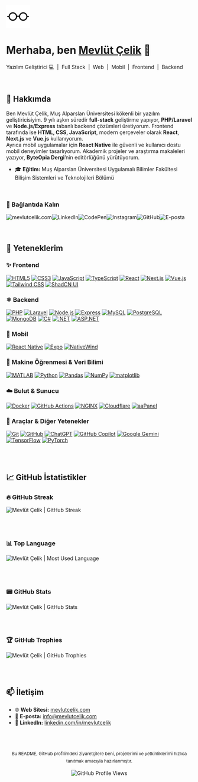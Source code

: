 <p align="left">
  <a href="https://mevlutcelik.com/" target="_blank" rel="noreferrer">
    <img style="height:64px;" src="https://raw.githubusercontent.com/mevlutcelik/mevlutcelik/refs/heads/main/glasses.svg" alt="Mevlüt Çelik">
  </a>
</p>

<h1 align="left">Merhaba, ben <a href="https://mevlutcelik.com/" target="_blank" rel="noreferrer">Mevlüt Çelik</a> 👋</h1>
<p align="left">Yazılım Geliştirici 💻 &nbsp;|&nbsp; Full Stack &nbsp;|&nbsp; Web &nbsp;|&nbsp; Mobil &nbsp;|&nbsp; Frontend &nbsp;|&nbsp; Backend</p>

<br/>

## 👋 Hakkımda
Ben Mevlüt Çelik, Muş Alparslan Üniversitesi kökenli bir yazılım geliştiricisiyim. 9 yılı aşkın süredir **full-stack** geliştirme yapıyor, **PHP/Laravel** ve **Node.js/Express** tabanlı backend çözümleri üretiyorum. Frontend tarafında ise **HTML, CSS, JavaScript**, modern çerçeveler olarak **React**, **Next.js** ve **Vue.js** kullanıyorum.  
Ayrıca mobil uygulamalar için **React Native** ile güvenli ve kullanıcı dostu mobil deneyimler tasarlıyorum. Akademik projeler ve araştırma makaleleri yazıyor, **ByteOpia Dergi**’nin editörlüğünü yürütüyorum.

- 🎓 **Eğitim:** Muş Alparslan Üniversitesi Uygulamalı Bilimler Fakültesi Bilişim Sistemleri ve Teknolojileri Bölümü

<br/>

### 🤝 Bağlantıda Kalın

<p align="left">
  <a target="_blank" title="Mevlüt Çelik | Web Sitesi" href="https://mevlutcelik.com/"><img align="left" src="https://img.shields.io/badge/mevlutcelik.com-623927?style=for-the-badge&logo=mevlutcelik&logoColor=white" alt="mevlutcelik.com"/></a>
  <a target="_blank" title="Mevlüt Çelik | LinkedIn" href="https://www.linkedin.com/in/mevlutcelik/"><img align="left" src="https://img.shields.io/badge/LinkedIn-0270AD?style=for-the-badge&logo=linkedin&logoColor=white" alt="LinkedIn"/></a>
  <a target="_blank" title="Mevlüt Çelik | CodePen" href="https://codepen.io/mevlut"><img align="left" src="https://img.shields.io/badge/CodePen-000000?style=for-the-badge&logo=codepen&logoColor=white" alt="CodePen"/></a>
  <a target="_blank" title="@mevlut.celik23 | Instagram" href="https://www.instagram.com/mevlut.celik23/"><img align="left" src="https://img.shields.io/badge/Instagram-FF0069?style=for-the-badge&logo=instagram&logoColor=white" alt="Instagram"/></a>
  <a target="_blank" title="Mevlüt Çelik | GitHub" href="https://github.com/mevlutcelik"><img align="left" src="https://img.shields.io/badge/GitHub-100000?style=for-the-badge&logo=github&logoColor=white" alt="GitHub"/></a>
  <a target="_blank" title="info@mevlutcelik.com | E-posta" href="mailto:info@mevlutcelik.com"><img align="left" src="https://img.shields.io/badge/info@mevlutcelik.com-ec8100?style=for-the-badge&logo=maildotru&logoColor=white" alt="E-posta"/></a>
</p>

<br/><br/><br/>

## 🚀 Yeteneklerim

### ✨ Frontend
<a href="#!">![HTML5](https://img.shields.io/badge/html5-%23E34F26.svg?style=for-the-badge&logo=html5&logoColor=white)</a>
<a href="#!">![CSS3](https://img.shields.io/badge/css3-%231572B6.svg?style=for-the-badge&logo=css3&logoColor=white)</a>
<a href="#!">![JavaScript](https://img.shields.io/badge/javascript-%23323330.svg?style=for-the-badge&logo=javascript&logoColor=%23F7DF1E)</a>
<a href="#!">![TypeScript](https://img.shields.io/badge/typescript-%23007ACC.svg?style=for-the-badge&logo=typescript&logoColor=white)</a>
<a href="#!">![React](https://img.shields.io/badge/React-20232A?style=for-the-badge&logo=react&logoColor=61DAFB)</a>
<a href="#!">![Next.js](https://img.shields.io/badge/Next.js-%23000000?style=for-the-badge&logo=next.js&logoColor=white)</a>
<a href="#!">![Vue.js](https://img.shields.io/badge/Vue.js-%234FC08D?style=for-the-badge&logo=vue.js&logoColor=white)</a>
<a href="#!">![Tailwind CSS](https://img.shields.io/badge/Tailwind_CSS-%2338B2AC?style=for-the-badge&logo=tailwind-css&logoColor=white)</a>
<a href="#!">![ShadCN UI](https://img.shields.io/badge/ShadCN_UI-FFFFFF?style=for-the-badge&logo=shadcn&logoColor=black)</a>

### ⚛️ Backend
<a href="#!">![PHP](https://img.shields.io/badge/php-%23777BB4.svg?style=for-the-badge&logo=php&logoColor=white)</a>
<a href="#!">![Laravel](https://img.shields.io/badge/Laravel-FF2D20?style=for-the-badge&logo=laravel&logoColor=white)</a>
<a href="#!">![Node.js](https://img.shields.io/badge/node.js-6DA55F?style=for-the-badge&logo=node.js&logoColor=white)</a>
<a href="#!">![Express](https://img.shields.io/badge/Express.js-%23404D59?style=for-the-badge&logo=express&logoColor=%2361DAFB)</a>
<a href="#!">![MySQL](https://img.shields.io/badge/mysql-%23DD8A00.svg?style=for-the-badge&logo=mysql&logoColor=white)</a>
<a href="#!">![PostgreSQL](https://img.shields.io/badge/postgresql-%23336791.svg?style=for-the-badge&logo=postgresql&logoColor=white)</a>
<a href="#!">![MongoDB](https://img.shields.io/badge/mongodb-%234ea94b.svg?style=for-the-badge&logo=mongodb&logoColor=white)</a>
<a href="#!">![C#](https://img.shields.io/badge/C%23-%23239120.svg?style=for-the-badge&logo=c-sharp&logoColor=white)</a>
<a href="#!">![.NET](https://img.shields.io/badge/.NET-512BD4?style=for-the-badge&logo=.net&logoColor=white)</a>
<a href="#!">![ASP.NET](https://img.shields.io/badge/ASP.NET-%23239120?style=for-the-badge&logo=asp.net&logoColor=white)</a>

### 📱 Mobil
<a href="#!">![React Native](https://img.shields.io/badge/React_Native-%2361DAFB?style=for-the-badge&logo=react&logoColor=black)</a>
<a href="#!">![Expo](https://img.shields.io/badge/Expo-1B1F23?style=for-the-badge&logo=expo&logoColor=white)</a>
<a href="#!">![NativeWind](https://img.shields.io/badge/NativeWind-%235A67D8?style=for-the-badge&logo=tailwindcss&logoColor=white)</a>

### 🤖 Makine Öğrenmesi & Veri Bilimi
<a href="#!">![MATLAB](https://img.shields.io/badge/MATLAB-0076A8?style=for-the-badge&logo=matlab&logoColor=white)</a>
<a href="#!">![Python](https://img.shields.io/badge/python-3670A0?style=for-the-badge&logo=python&logoColor=ffdd54)</a>
<a href="#!">![Pandas](https://img.shields.io/badge/pandas-%23150458.svg?style=for-the-badge&logo=pandas&logoColor=white)</a>
<a href="#!">![NumPy](https://img.shields.io/badge/numpy-%23013243.svg?style=for-the-badge&logo=numpy&logoColor=white)</a>
<a href="#!">![matplotlib](https://img.shields.io/badge/matplotlib-%23E54C1C.svg?style=for-the-badge&logo=matplotlib&logoColor=white)</a>

### ☁️ Bulut & Sunucu
<a href="#!">![Docker](https://img.shields.io/badge/Docker-%232496ED.svg?style=for-the-badge&logo=docker&logoColor=white)</a>
<a href="#!">![GitHub Actions](https://img.shields.io/badge/GitHub_Actions-%232671E5.svg?style=for-the-badge&logo=githubactions&logoColor=white)</a>
<a href="#!">![NGINX](https://img.shields.io/badge/NGINX-%2328A84D.svg?style=for-the-badge&logo=nginx&logoColor=white)</a>
<a href="#!">![Cloudflare](https://img.shields.io/badge/Cloudflare-F38020?style=for-the-badge&logo=Cloudflare&logoColor=white)</a>
<a href="#!">![aaPanel](https://img.shields.io/badge/aaPanel-%23007f00?style=for-the-badge&logo=aapanel&logoColor=white)</a>

### 🔧 Araçlar & Diğer Yetenekler
<a href="#!">![Git](https://img.shields.io/badge/git-%23F05032.svg?style=for-the-badge&logo=git&logoColor=white)</a>
<a href="#!">![GitHub](https://img.shields.io/badge/GitHub-%23000000.svg?style=for-the-badge&logo=github&logoColor=white)</a>
<a href="#!">![ChatGPT](https://img.shields.io/badge/chatGPT-74aa9c?style=for-the-badge&logo=openai&logoColor=white)</a>
<a href="#!">![GitHub Copilot](https://img.shields.io/badge/github_copilot-8957E5?style=for-the-badge&logo=github-copilot&logoColor=white)</a>
<a href="#!">![Google Gemini](https://img.shields.io/badge/google%20gemini-8E75B2?style=for-the-badge&logo=google%20gemini&logoColor=white)</a>
<a href="#!">![TensorFlow](https://img.shields.io/badge/TensorFlow-%23FF6F00.svg?style=for-the-badge&logo=tensorflow&logoColor=white)</a>
<a href="#!">![PyTorch](https://img.shields.io/badge/PyTorch-%23EE4C2C.svg?style=for-the-badge&logo=pytorch&logoColor=white)</a>

<br/><br/>

## 📈 GitHub İstatistikler

### 🔥 GitHub Streak

<picture>
  <source srcset="https://github-readme-streak-stats.herokuapp.com/?user=mevlutcelik&theme=dark&bg_color=0d1117&border_color=2d3541" media="(prefers-color-scheme: dark)">
  <img title="Mevlüt Çelik | GitHub Streak" src="https://streak-stats.demolab.com?user=mevlutcelik">
</picture>

<br/><br/>

### 📊 Top Language

<picture>
  <source srcset="https://github-readme-stats.vercel.app/api/top-langs/?username=mevlutcelik&layout=compact&theme=dark&bg_color=0d1117&border_color=2d3541" media="(prefers-color-scheme: dark)">
  <img title="Mevlüt Çelik | Most Used Language" src="https://github-readme-stats.vercel.app/api/top-langs/?username=mevlutcelik&layout=compact">
</picture>

<br/><br/>

### 📟 GitHub Stats

<picture>
  <source srcset="https://github-readme-stats.vercel.app/api?username=mevlutcelik&show_icons=true&theme=radical&bg_color=0d1117&border_color=2d3541" media="(prefers-color-scheme: dark)">
  <img title="Mevlüt Çelik | GitHub Stats" src="https://github-readme-stats.vercel.app/api?username=mevlutcelik&show_icons=true">
</picture>

<br/><br/>

### 🏆 GitHub Trophies

<picture>
  <source srcset="https://github-profile-trophy.vercel.app/?username=mevlutcelik&column=8&theme=radical&bg_color=0d1117&border_color=2d3541" media="(prefers-color-scheme: dark)">
  <img title="Mevlüt Çelik | GitHub Trophies" src="https://github-profile-trophy.vercel.app/?username=mevlutcelik&column=8">
</picture>

<br/><br/>


## 📫 İletişim
- 🌐 **Web Sitesi:** [mevlutcelik.com](https://mevlutcelik.com)  
- 📧 **E-posta:** <a href="mailto:info@mevlutcelik.com">info@mevlutcelik.com</a>  
- 🔗 **LinkedIn:** [linkedin.com/in/mevlutcelik](https://www.linkedin.com/in/mevlutcelik) 

<br/><br/>

<p align="center">
  <sub>Bu README, GitHub profilimdeki ziyaretçilere beni, projelerimi ve yetkinliklerimi hızlıca tanıtmak amacıyla hazırlanmıştır.</sub><br/><br/>
  <img src="https://komarev.com/ghpvc/?username=mevlutcelik&label=Profil%20Görüntüleme&color=1a73E8&style=flat" alt="GitHub Profile Views" />
</p>
